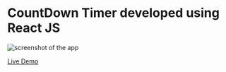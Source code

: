 # CountDown Timer developed using React JS

![screenshot of the app](https://raw.githubusercontent.com/praveenorugantitech/praveenorugantitech-reactjs-projects/master/praveenorugantitech-countdown-timer/src/images/screenshot.PNG "CountDown Timer")


[Live Demo](https://praveencountdown-timer-app.firebaseapp.com/)





